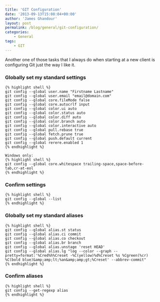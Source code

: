 ```yaml
---
title: 'GIT Configuration'
date: '2013-09-13T15:08:04+00:00'
author: 'James Ghandour'
layout: post
permalink: /blog/general/git-configuration/
categories:
    - General
tags:
    - GIT
---
```


Another one of those tasks that I always do when starting at a new client is configuring Git just the way I like it.

### Globally set my standard settings
    {% highlight shell %}
    git config --global user.name "Firstname Lastname"
    git config --global user.email "email@domain.com"
    git config --global core.fileMode false
    git config --global core.autocrlf input
    git config --global color.ui auto
    git config --global color.status auto
    git config --global color.diff auto
    git config --global color.branch auto
    git config --global color.interactive auto
    git config --global pull.rebase true
    git config --global fetch.prune true
    git config --global push.default current
    git config --global rerere.enabled 1
    {% endhighlight %}
    
    Windows only:
    {% highlight shell %}
    git config --global core.whitespace trailing-space,space-before-tab,cr-at-eol
    {% endhighlight %}
### Confirm settings
    {% highlight shell %}
    git config --global --list
    {% endhighlight %}
### Globally set my standard aliases
    {% highlight shell %}
    git config --global alias.st status
    git config --global alias.ci commit
    git config --global alias.co checkout
    git config --global alias.br branch
    git config --global alias.unstage 'reset HEAD'
    git config --global alias.lg "log --color --graph --pretty=format:'%Cred%h%Creset -%C(yellow)%d%Creset %s %Cgreen(%cr) %C(bold blue)&amp;amp;lt;%an&amp;amp;gt;%Creset' --abbrev-commit"
    {% endhighlight %}
### Confirm aliases
    {% highlight shell %}
    git config --get-regexp alias
    {% endhighlight %}